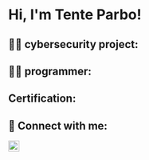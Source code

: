 <h1>Hi, I'm Tente Parbo!</h1>

<h2>👨‍💻 cybersecurity project: </h2>

<h2>👨‍💻 programmer: </h2>

<h2> Certification: </h2>
<h2> 🤳 Connect with me:</h2>

[<img align="left" alt="tente-parbo-nsenga | LinkedIn" width="22px" src="https://cdn.jsdelivr.net/npm/simple-icons@v3/icons/linkedin.svg" />][linkedin]

[linkedin]: https://linkedin.com/in/tente-parbo-nsenga

<!--
**Tentensenga1/Tentensenga1** is a ✨ _special_ ✨ repository because its `README.md` (this file) appears on your GitHub profile.

Here are some ideas to get you started:

- 🔭 I’m currently working on ...
- 🌱 I’m currently learning ...
- 👯 I’m looking to collaborate on ...
- 🤔 I’m looking for help with ...
- 💬 Ask me about ...
- 📫 How to reach me: ...
- 😄 Pronouns: ...
- ⚡ Fun fact: ...
-->
